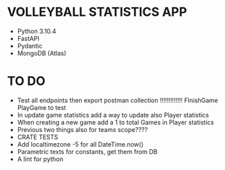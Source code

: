 # VOLLEYBALL STATISTICS APP

- Python 3.10.4
- FastAPI
- Pydantic
- MongoDB (Atlas)


# TO DO
- Test all endpoints then export postman collection !!!!!!!!!!!!! FInishGame PlayGame to test
- In update game statistics add a way to update also Player statistics
- When creating a new game add a 1 to total Games in Player statistics
- Previous two things also for teams scope????
- CRATE TESTS
- Add localtimezone -5 for all DateTime.now()
- Parametric texts for constants, get them from DB
- A lint for python